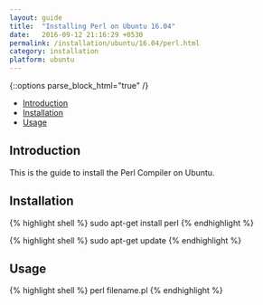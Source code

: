 ```yaml
---
layout: guide
title:  "Installing Perl on Ubuntu 16.04"
date:   2016-09-12 21:16:29 +0530
permalink: /installation/ubuntu/16.04/perl.html
category: installation
platform: ubuntu
---
```


{::options parse_block_html="true" /}

* [Introduction](#introduction)
* [Installation](#installation)
* [Usage](#usage)

<section class="wrapper">

## Introduction

This is the guide to install the Perl Compiler on Ubuntu. 

## Installation



{% highlight shell %}
sudo apt-get install perl
{% endhighlight %}

{% highlight shell %}
sudo apt-get update
{% endhighlight %}

## Usage

{% highlight shell %}
perl filename.pl
{% endhighlight %}

</section>
